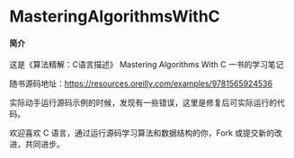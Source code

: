 # MasteringAlgorithmsWithC

#### 简介

这是《算法精解：C语言描述》 Mastering Algorithms With C 一书的学习笔记

随书源码地址：https://resources.oreilly.com/examples/9781565924536

实际动手运行源码示例的时候，发现有一些错误，这里是修复后可实际运行的代码。

欢迎喜欢 C 语言，通过运行源码学习算法和数据结构的你，Fork 或提交新的改进，共同进步。

